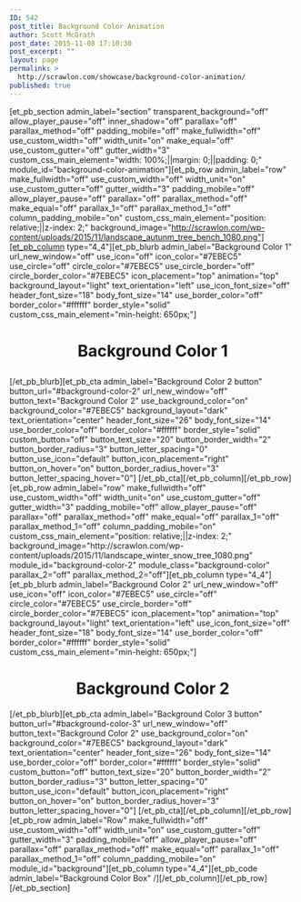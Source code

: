```yaml
---
ID: 542
post_title: Background Color Animation
author: Scott McGrath
post_date: 2015-11-08 17:10:30
post_excerpt: ""
layout: page
permalink: >
  http://scrawlon.com/showcase/background-color-animation/
published: true
---
```

[et_pb_section admin_label="section" transparent_background="off" allow_player_pause="off" inner_shadow="off" parallax="off" parallax_method="off" padding_mobile="off" make_fullwidth="off" use_custom_width="off" width_unit="on" make_equal="off" use_custom_gutter="off" gutter_width="3" custom_css_main_element="width: 100%;||margin: 0;||padding: 0;" module_id="background-color-animation"][et_pb_row admin_label="row" make_fullwidth="off" use_custom_width="off" width_unit="on" use_custom_gutter="off" gutter_width="3" padding_mobile="off" allow_player_pause="off" parallax="off" parallax_method="off" make_equal="off" parallax_1="off" parallax_method_1="off" column_padding_mobile="on" custom_css_main_element="position: relative;||z-index: 2;" background_image="http://scrawlon.com/wp-content/uploads/2015/11/landscape_autunm_tree_bench_1080.png"][et_pb_column type="4_4"][et_pb_blurb admin_label="Background Color 1" url_new_window="off" use_icon="off" icon_color="#7EBEC5" use_circle="off" circle_color="#7EBEC5" use_circle_border="off" circle_border_color="#7EBEC5" icon_placement="top" animation="top" background_layout="light" text_orientation="left" use_icon_font_size="off" header_font_size="18" body_font_size="14" use_border_color="off" border_color="#ffffff" border_style="solid" custom_css_main_element="min-height: 650px;"] <h1 style="text-align: center;">
  Background Color 1
</h1> [/et_pb_blurb][et_pb_cta admin_label="Background Color 2 button" button_url="#background-color-2" url_new_window="off" button_text="Background Color 2" use_background_color="on" background_color="#7EBEC5" background_layout="dark" text_orientation="center" header_font_size="26" body_font_size="14" use_border_color="off" border_color="#ffffff" border_style="solid" custom_button="off" button_text_size="20" button_border_width="2" button_border_radius="3" button_letter_spacing="0" button_use_icon="default" button_icon_placement="right" button_on_hover="on" button_border_radius_hover="3" button_letter_spacing_hover="0"] [/et_pb_cta][/et_pb_column][/et_pb_row][et_pb_row admin_label="row" make_fullwidth="off" use_custom_width="off" width_unit="on" use_custom_gutter="off" gutter_width="3" padding_mobile="off" allow_player_pause="off" parallax="off" parallax_method="off" make_equal="off" parallax_1="off" parallax_method_1="off" column_padding_mobile="on" custom_css_main_element="position: relative;||z-index: 2;" background_image="http://scrawlon.com/wp-content/uploads/2015/11/landscape_winter_snow_tree_1080.png" module_id="background-color-2" module_class="background-color" parallax_2="off" parallax_method_2="off"][et_pb_column type="4_4"][et_pb_blurb admin_label="Background Color 2" url_new_window="off" use_icon="off" icon_color="#7EBEC5" use_circle="off" circle_color="#7EBEC5" use_circle_border="off" circle_border_color="#7EBEC5" icon_placement="top" animation="top" background_layout="light" text_orientation="left" use_icon_font_size="off" header_font_size="18" body_font_size="14" use_border_color="off" border_color="#ffffff" border_style="solid" custom_css_main_element="min-height: 650px;"] 

<h1 style="text-align: center;">
  Background Color 2
</h1>

<a name="background-color-2"></a> [/et_pb_blurb][et_pb_cta admin_label="Background Color 3 button" button_url="#background-color-3" url_new_window="off" button_text="Background Color 2" use_background_color="on" background_color="#7EBEC5" background_layout="dark" text_orientation="center" header_font_size="26" body_font_size="14" use_border_color="off" border_color="#ffffff" border_style="solid" custom_button="off" button_text_size="20" button_border_width="2" button_border_radius="3" button_letter_spacing="0" button_use_icon="default" button_icon_placement="right" button_on_hover="on" button_border_radius_hover="3" button_letter_spacing_hover="0"] [/et_pb_cta][/et_pb_column][/et_pb_row][et_pb_row admin_label="Row" make_fullwidth="off" use_custom_width="off" width_unit="on" use_custom_gutter="off" gutter_width="3" padding_mobile="off" allow_player_pause="off" parallax="off" parallax_method="off" make_equal="off" parallax_1="off" parallax_method_1="off" column_padding_mobile="on" module_id="background"][et_pb_column type="4_4"][et_pb_code admin_label="Background Color Box" /][/et_pb_column][/et_pb_row][/et_pb_section]